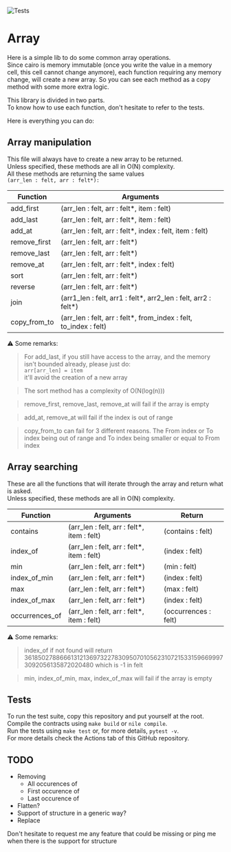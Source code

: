![Tests](https://github.com/gaetbout/starknet-array-manipulation/actions/workflows/python-app.yml/badge.svg)

#  Array

Here is a simple lib to do some common array operations.  
Since cairo is memory immutable (once you write the value in a memory cell, this cell cannot  change anymore), each function requiring any memory change, will create a new array. So you can see each method as a copy method with some more extra logic.  

This library is divided in two parts.  
To know how to use each function, don't hesitate to refer to the tests.  

Here is everything you can do:  

## Array manipulation

This file will always have to create a new array to be returned.  
Unless specified, these methods are all in O(N) complexity.  
All these methods are returning the same values  
`(arr_len : felt, arr : felt*):`  

| Function | Arguments |
| ------ | ----------- | 
| add_first | (arr_len : felt, arr : felt*, item : felt)  |
| add_last | (arr_len : felt, arr : felt*, item : felt) |
| add_at | (arr_len : felt, arr : felt*, index : felt, item : felt) |
| remove_first | (arr_len : felt, arr : felt*) |
| remove_last | (arr_len : felt, arr : felt*) |
| remove_at | (arr_len : felt, arr : felt*, index : felt) |
| sort | (arr_len : felt, arr : felt*) |
| reverse | (arr_len : felt, arr : felt*) |
| join | (arr1_len : felt, arr1 : felt*, arr2_len : felt, arr2 : felt*) |
| copy_from_to | (arr_len : felt, arr : felt*, from_index : felt, to_index : felt)  |

⚠️ Some remarks:   
> For add_last, if you still have access to the array, and the memory isn't bounded already, please just do:  
 `arr[arr_len] = item`  
 it'll avoid the creation of a new array  

> The sort method has a complexity of O(N(log(n)))  

> remove_first, remove_last, remove_at will fail if the array is empty  

> add_at, remove_at will fail if the index is out of range  

> copy_from_to can fail for 3 different reasons. The From index or To index being  out of range and To index being smaller or equal to From index

## Array searching
These are all the functions that will iterate through the array and return what is asked.  
Unless specified, these methods are all in O(N) complexity.  


| Function | Arguments | Return |
| ------ | ----------- | ------ | 
| contains | (arr_len : felt, arr : felt*, item : felt) | (contains : felt) | 
| index_of | (arr_len : felt, arr : felt*, item : felt) | (index : felt) | 
| min | (arr_len : felt, arr : felt*) | (min : felt) | 
| index_of_min | (arr_len : felt, arr : felt*) | (index : felt) | 
| max | (arr_len : felt, arr : felt*) | (max : felt) |
| index_of_max | (arr_len : felt, arr : felt*) | (index : felt) |
| occurrences_of | (arr_len : felt, arr : felt*, item : felt) | (occurrences : felt) |

⚠️ Some remarks:   
> index_of if  not found will return 3618502788666131213697322783095070105623107215331596699973092056135872020480 which is -1 in felt

> min, index_of_min, max, index_of_max will fail if the array is empty

## Tests

To run the test suite, copy this repository and put yourself at the root.  
Compile the contracts using `make build` or `nile compile`.  
Run the tests using `make test` or, for more details, `pytest -v`.   
For more  details check the Actions tab of this GitHub repository.


## TODO

 - Removing 
    * All occurences of
    * First occurence of
    * Last occurence of 
 - Flatten?  
 - Support of structure in a generic way?
 - Replace 

Don't hesitate to request me any feature that could be missing or ping me when there is the support for structure

